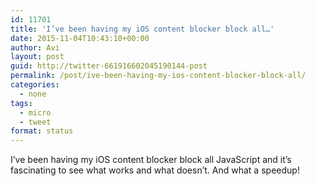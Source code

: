 ```yaml
---
id: 11701
title: 'I’ve been having my iOS content blocker block all…'
date: 2015-11-04T10:43:10+00:00
author: Avi
layout: post
guid: http://twitter-661916602045190144-post
permalink: /post/ive-been-having-my-ios-content-blocker-block-all/
categories:
  - none
tags:
  - micro
  - tweet
format: status
---
```

I’ve been having my iOS content blocker block all JavaScript and it’s fascinating to see what works and what doesn’t. And what a speedup!